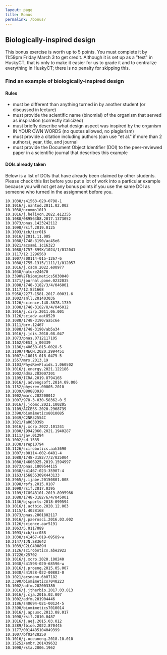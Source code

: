 ```yaml
---
layout: page
title: Bonus
permalink: /bonus/
---
```


## Biologically-inspired design

This bonus exercise is worth up to 5 points. You must complete it by 11:59pm Friday March 3 to get credit. Although it is set up as a "test" in HuskyCT, that is only to make it easier for us to grade it and to centralize everything in HuskyCT; there is no penalty for skipping this.

### Find an example of biologically-inspired design
#### Rules
* must be different than anything turned in by another student (or discussed in lecture) 
* must provide the scientific name (binomial) of the organism that served as inspiration (correctly italicized) 
* must briefly describe what design aspect was inspired by the organism IN YOUR OWN WORDS (no quotes allowed, no  plagiarism) 
* must provide a citation including authors (can use "et al." if more than 2 authors), year, title, and journal
* must provide the Document Object Identifier (DOI) to the peer-reviewed paper in a scientific journal that describes this example

#### DOIs already taken

Below is a list of DOIs that have already been claimed by other students. Please check this list before you put a lot of work into a particular example because you will not get any bonus points if you use the same DOI as someone who turned in the assignment before you.

    10.1038/s41563-020-0798-1
    10.1016/j.nantod.2011.02.002
    10.1038/ncomms1019
    10.1016/j.heliyon.2022.e12355
    10.1080/08956308.2017.1373052   
    10.1073/pnas.1423242112         
    10.1098/rsif.2019.0125          
    10.1093/icb/icr016              
    10.1016/j2011.11.005            
    10.1088/1748-3190/ac45e6        
    10.1021/acsami.1c16323          
    10.1088/1757-899X/1024/1/012041
    10.1117/12.2296560
    10.1007/s00114-015-1267-6
    10.1088/1755-1315/1111/1/012057
    10.1016/j.cscm.2022.e00977
    10.1038/nature24670
    10.3390%2Fbiomimetics5030040
    10.1371/journal.pone.0232035
    10.1088/1748-3182/3/4/046001
    10.1117/12.821668
    10.5958/2277-1581.2017.00031.6
    10.1002/smll.201403036
    10.1126/science.148.3678.1739
    10.1088/1748-3182/8/4/046012
    10.1016/j.cirp.2011.06.001
    10.1126/sciadv.aat8520
    10.1088/1748-3190/aa5c6e
    10.1111/brv.12467
    10.1088/1748-3190/ab5a34
    10.1016/j.jcis.2010.08.047
    10.1073/pnas.0712117105
    10.1162/DESI_a_00339
    10.1186/s40638-015-0028-5
    10.1109/TMECH.2020.2994451
    10.1007/s10015-018-0475-5 
    10.1557/mrs.2013.19
    10.1103/PhysRevFluids.1.060502
    10.1016/j.energy.2021.122186
    10.1002/adma.202007301
    10.1109/ICRA.2019.8794165
    10.1016/j.advengsoft.2014.09.006
    10.1152/physrev.00005.2010
    10.1039/B808839J0    
    10.1002/marc.202200012
    10.1007/978-3-030-58362-0_5
    10.1016/j.jcomc.2021.100205
    10.1109/ACCESS.2020.2968739    
    10.3390/biomimetics8010085
    10.1039/C2NR32554C
    10.1021/la063039b
    10.1016/j.xcrp.2022.101241
    10.1080/19942060.2021.1940287
    10.1111/jav.01294
    10.1002/sd.1535
    10.1038/srep10794
    10.1126/scirobotics.aah3690
    10.1007/s00114-002-0401-4
    10.1088/1748-3182/7/2/025004
    10.1080/14606925.2019.1594997
    10.1073/pnas.1809544115
    10.1038/s41467-023-35907-4
    10.1163/156855309X443133
    10.3965/j.ijabe.20150801.008
    10.1098/rsfs.2015.0107
    10.1098/rsif.2017.0395
    10.1109/ICUS48101.2019.8995966
    10.1088/1748-3182/6/4/045001 
    10.1136/bjsports-2018-099594
    10.1016/j.actbio.2020.12.003
    10.1115/1.4028168
    10.1073/pnas.2001802117
    10.1016/j.paerosci.2016.03.002
    10.1126/science.aar5191
    10.1063/5.0117089
    10.1093/icb/icr038
    10.1038/s41467-019-09589-w    
    10.2147/IJN.S83642
    10.1039/C2LC40089H
    10.1126/scirobotics.abe2922
    10.17226/25702
    10.1016/j.xcrp.2020.100240
    10.1038/s41598-020-68596-w
    10.1016/j.proeng.2015.05.007
    10.1038/s41928-022-00803-0
    10.1021/acsnano.6b07182
    10.3390/biomimetics7040223
    10.1002/adfm.202003380
    10.1016/j.jtherbio.2017.03.013
    10.1016/j.cja.2016.02.007
    10.1002/adfm.201904446
    10.1186/s40694-021-00124-5
    10.3390/biomimetics7010014
    10.1016/j.apsusc.2013.08.017
    10.1098/rsif.2010.0487
    10.1016/j.aej.2015.03.012
    10.3389/fbioe.2022.870445
    10.1177/0014485104049399
    10.1007/bf02428250
    10.1016/j.oceaneng.2018.10.010
    10.15252/embr.201439632
    10.1098/rsta.2006.1962
    